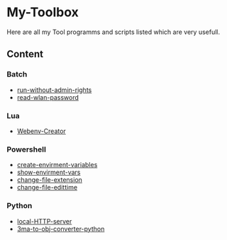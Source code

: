 # My-Toolbox

Here are all my Tool programms and scripts listed which are
very usefull.

## Content

### Batch
- [run-without-admin-rights](https://github.com/weuritz8u/run-without-admin-rights)
- [read-wlan-password](https://github.com/weuritz8u/read-wlan-password)

### Lua
- [Webenv-Creator](https://github.com/shadowdara/Webenv-Creator)

### Powershell
- [create-envirment-variables](https://github.com/weuritz8u/create-envirment-variables)
- [show-envirment-vars](https://github.com/weuritz8u/show-envirment-vars)
- [change-file-extension](https://github.com/weuritz8u/change-file-extension)
- [change-file-edittime](https://github.com/weuritz8u/change-file-edittime)

### Python
- [local-HTTP-server](https://github.com/weuritz8u/local-HTTP-server)
- [3ma-to-obj-converter-python](https://github.com/weuritz8u/3ma-to-obj-converter-python)

<!--
- [](https://github.com/shadowdara/)
- [](https://github.com/shadowdara/)
-->
